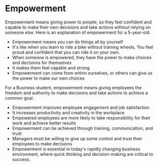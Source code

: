 # Empowerment

Empowerment means giving power to people, so they feel confident and capable to make their own decisions and take actions without relying on someone else. Here is an explanation of empowerment for a 5-year-old.

* Empowerment means you can do things all by yourself
* It's like when you learn to ride a bike without training wheels. You feel proud and confident that you can ride it on your own.
* When someone is empowered, they have the power to make choices and decisions for themselves
* It makes them feel capable and strong
* Empowerment can come from within ourselves, or others can give us the power to make our own choices

For a Business student, empowerment means giving employees the freedom and authority to make decisions and take actions to achieve a common goal.

* Empowerment improves employee engagement and job satisfaction
* It increases productivity and creativity in the workplace
* Empowered employees are more likely to take responsibility for their work and achieve better results
* Empowerment can be achieved through training, communication, and trust
* Managers must be willing to give up some control and trust their employees to make decisions
* Empowerment is essential in today's rapidly changing business environment, where quick thinking and decision-making are critical to success.
